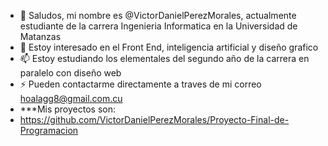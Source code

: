 - 👋 Saludos, mi nombre es @VictorDanielPerezMorales, actualmente estudiante de la carrera Ingenieria Informatica en la Universidad de Matanzas
- 👀 Estoy interesado en el Front End, inteligencia artificial y diseño grafico
- 📫 Estoy estudiando los elementales del segundo año de la carrera en paralelo con diseño web
- ⚡ Pueden contactarme directamente a traves de mi correo hoalagg8@gmail.com.cu
- ***Mis proyectos son:
- https://github.com/VictorDanielPerezMorales/Proyecto-Final-de-Programacion

<!---
VictorDanielPerezMorales/VictorDanielPerezMorales is a ✨ special ✨ repository because its `README.md` (this file) appears on your GitHub profile.
You can click the Preview link to take a look at your changes.
--->
